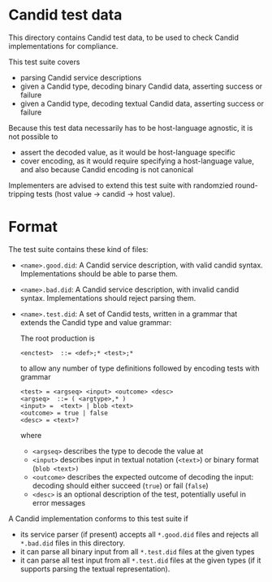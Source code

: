 Candid test data
================

This directory contains Candid test data, to be used to check Candid
implementations for compliance.

This test suite covers

 * parsing Candid service descriptions
 * given a Candid type, decoding binary Candid data, asserting success or failure
 * given a Candid type, decoding textual Candid data, asserting success or failure

Because this test data necessarily has to be host-language agnostic, it is not
possible to

 * assert the decoded value, as it would be host-language specific
 * cover encoding, as it would require specifying a host-language value,
   and also because Candid encoding is not canonical

Implementers are advised to extend this test suite with randomzied
round-tripping tests (host value → candid → host value).

Format
======

The test suite contains these kind of files:

 * `<name>.good.did`:
   A Candid service description, with valid candid syntax.
   Implementations should be able to parse them.

 * `<name>.bad.did`:
   A Candid service description, with invalid candid syntax.
   Implementations should reject parsing them.

 * `<name>.test.did`:
   A set of Candid tests, written in a grammar that extends the Candid type and value grammar:

   The root production is
   ```
   <enctest>  ::= <def>;* <test>;*
   ```
   to allow any number of type definitions followed by encoding tests with grammar
   ```
   <test> = <argseq> <input> <outcome> <desc>
   <argseq>  ::= ( <argtype>,* )
   <input> =  <text> | blob <text>
   <outcome> = true | false
   <desc> = <text>?
   ```
   where
     * `<argseq>` describes the type to decode the value at
     * `<input>` describes input in textual notation (`<text>`) or binary
       format (`blob <text>)`
     * `<outcome>` describes the expected outcome of decoding the input:
       decoding should either succeed (`true`) or fail (`false`)
     * `<desc>` is an optional description of the test, potentially useful in
       error messages

A Candid implementation conforms to this test suite if

 * its service parser (if present) accepts all `*.good.did` files and rejects
   all `*.bad.did` files in this directory.
 * it can parse all binary input from all `*.test.did` files at the given types
 * it can parse all test input from all `*.test.did` files at the given types
   (if it supports parsing the textual representation).
 
